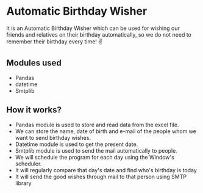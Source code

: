 # Automatic Birthday Wisher
It is an Automatic Birthday Wisher which can be used for wishing our friends and relatives on their birthday automatically, so we do not need to remember their birthday every time! ✌ <br>

## Modules used
<ul>
<li>Pandas</li>
<li>datetime</li>
<li>Smtplib</li>
</ul>

## How it works?
<ul>
<li>Pandas module is used to store and read data from the excel file.</li>
<li>We can store the name, date of birth and e-mail of the people whom we want to send birthday wishes.</li>
<li>Datetime module is used to get the present date.</li>
<li>Smtplib module is used to send the mail automatically to people.</li>
<li>We will schedule the program for each day using the Window's scheduler.</li>
<li>It will regularly compare that day's date and find who's birthday is today</li>
<li>It will send the good wishes through mail to that person using SMTP library</li>
</ul>
